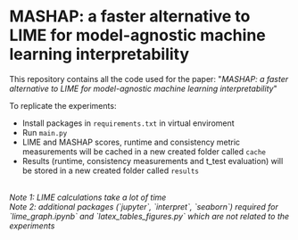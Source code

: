 # MASHAP: a faster alternative to LIME for model-agnostic machine learning interpretability

This repository contains all the code used for the paper: "*MASHAP: a faster alternative to LIME for model-agnostic machine learning interpretability*"

To replicate the experiments:
* Install packages in `requirements.txt` in virtual enviroment
* Run `main.py`
* LIME and MASHAP scores, runtime and consistency metric measurements will be cached in a new created folder called `cache`
* Results (runtime, consistency measurements and t_test evaluation) will be stored in a new created folder called `results`

<br>
<i>Note 1: LIME calculations take a lot of time</i> <br>
<i>Note 2: additional packages (`jupyter`, `interpret`, `seaborn`) required for `lime_graph.ipynb` and `latex_tables_figures.py` which are not related to the experiments </i>

